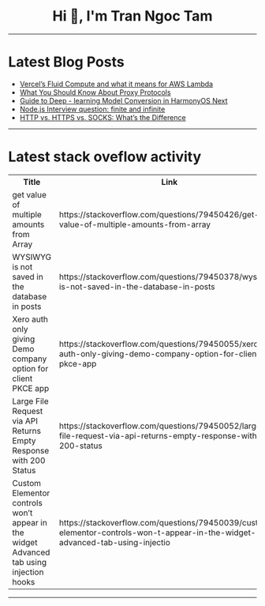 <h1 align="center">Hi 👋, I'm Tran Ngoc Tam</h1>

---

# Latest Blog Posts 
<!-- BLOG-POST-LIST:START -->
- [Vercel’s Fluid Compute and what it means for AWS Lambda](https://dev.to/andycasen/vercels-fluid-compute-and-what-it-means-for-aws-lambda-38dl)
- [What You Should Know About Proxy Protocols](https://dev.to/swiftproxy_residential/what-you-should-know-about-proxy-protocols-c8f)
- [Guide to Deep - learning Model Conversion in HarmonyOS Next](https://dev.to/xun_wang_6384a403f9817c2/guide-to-deep-learning-model-conversion-in-harmonyos-next-480c)
- [Node.js Interview question: finite and infinite](https://dev.to/ompals/nodejs-interview-question-finite-and-infinite-ki8)
- [HTTP vs. HTTPS vs. SOCKS: What’s the Difference](https://dev.to/swiftproxy_residential/http-vs-https-vs-socks-whats-the-difference-5gok)
<!-- BLOG-POST-LIST:END -->

---

# Latest stack oveflow activity
<table>
  <tr><th>Title</th><th>Link</th></tr>
  <!-- STACKOVERFLOW:START --><tr><td>get value of multiple amounts from Array</td><td>https://stackoverflow.com/questions/79450426/get-value-of-multiple-amounts-from-array</td></tr><tr><td>WYSIWYG is not saved in the database in posts</td><td>https://stackoverflow.com/questions/79450378/wysiwyg-is-not-saved-in-the-database-in-posts</td></tr><tr><td>Xero auth only giving Demo company option for client PKCE app</td><td>https://stackoverflow.com/questions/79450055/xero-auth-only-giving-demo-company-option-for-client-pkce-app</td></tr><tr><td>Large File Request via API Returns Empty Response with 200 Status</td><td>https://stackoverflow.com/questions/79450052/large-file-request-via-api-returns-empty-response-with-200-status</td></tr><tr><td>Custom Elementor controls won’t appear in the widget Advanced tab using injection hooks</td><td>https://stackoverflow.com/questions/79450039/custom-elementor-controls-won-t-appear-in-the-widget-advanced-tab-using-injectio</td></tr><!-- STACKOVERFLOW:END -->
</table>

---


